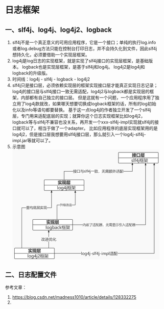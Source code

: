 # 日志框架

## 一、slf4j、log4j、log4j2、logback
1. slf4j不是一个真正意义的可用应用程序，它是一个接口；单纯的执行log.info或者log.debug方法只能在控制台打印日志，并不会持久化到文件，因此slf4j想持久化，必须要借助一个实现层框架。
2. log4j是log日志的实现框架，就是实现了slf4j接口的实现层框架，是基础版本。
   logback也是实现层框架，是基于slf4j和log4j。
   log4j2是log4j和logback的升级版。
3. 时间线：log4j - slf4j - logback - log4j2
4. slf4j只是接口层，必须依赖实现层的框架实现接口层才能真正实现日志记录；log4j的接口层与slf4j接口一致无需适配，log4j2与logback都是实现层的框架，内部都有自己独立的接口层。
   但是这就有一个问题，一个应用程序用了独立用了log4j款就改，如果哪天想要切换成logback框架的话，所有的log初始化以及info等语句都要替换。
   基于这一点log4j的作者独立开发了一个slf4j层，专门用来适配底层的实现；就算你这个日志实现框架比如log4j2，logback等与slf4j不兼容也没关系，再开发一个xxx-slf4j-impl实现就slf4j的接口就可以了，相当于做了一个adapter。
   比如应用程序的底层实现框架用的是log4j2，但是接口层我想要用slf4j接口层，那么就引入一个log4j-slf4j-impl.jar等就可以了。
5. 示意图![日志框架关系](./fig/log.png)

## 二、日志配置文件




参考文章：
1. https://blog.csdn.net/madness1010/article/details/128332275
2. 



